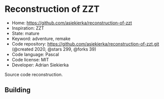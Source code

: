 # Reconstruction of ZZT

- Home: https://github.com/asiekierka/reconstruction-of-zzt
- Inspiration: ZZT
- State: mature
- Keyword: adventure, remake
- Code repository: https://github.com/asiekierka/reconstruction-of-zzt.git (@created 2020, @stars 299, @forks 39)
- Code language: Pascal
- Code license: MIT
- Developer: Adrian Siekierka

Source code reconstruction.

## Building
